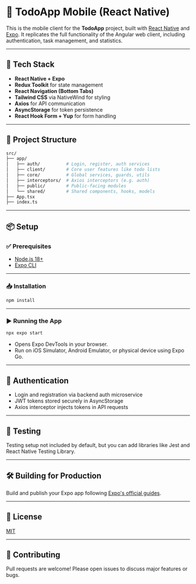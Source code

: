 # 📱 TodoApp Mobile (React Native)

This is the mobile client for the **TodoApp** project, built with [React Native](https://reactnative.dev/) and [Expo](https://expo.dev/). It replicates the full functionality of the Angular web client, including authentication, task management, and statistics.

---

## 🚀 Tech Stack

- **React Native + Expo**
- **Redux Toolkit** for state management
- **React Navigation (Bottom Tabs)**
- **Tailwind CSS** via NativeWind for styling
- **Axios** for API communication
- **AsyncStorage** for token persistence
- **React Hook Form + Yup** for form handling

---

## 📁 Project Structure

```bash
src/
├── app/
│   ├── auth/          # Login, register, auth services
│   ├── client/        # Core user features like todo lists
│   ├── core/          # Global services, guards, utils
│   ├── interceptors/  # Axios interceptors (e.g. auth)
│   ├── public/        # Public-facing modules
│   └── shared/        # Shared components, hooks, models
├── App.tsx
├── index.ts
```

---

## 📦 Setup

### ✅ Prerequisites

- [Node.js 18+](https://nodejs.org/)
- [Expo CLI](https://docs.expo.dev/workflow/expo-cli/)

---

### 📥 Installation

```bash
npm install
```

---

### ▶️ Running the App

```bash
npx expo start
```

- Opens Expo DevTools in your browser.
- Run on iOS Simulator, Android Emulator, or physical device using Expo Go.

---

## 🔐 Authentication

- Login and registration via backend auth microservice
- JWT tokens stored securely in AsyncStorage
- Axios interceptor injects tokens in API requests

---

## 🧪 Testing

Testing setup not included by default, but you can add libraries like Jest and React Native Testing Library.

---

## 🛠️ Building for Production

Build and publish your Expo app following [Expo's official guides](https://docs.expo.dev/distribution/building-standalone-apps/).

---

## 📜 License

[MIT](./LICENSE)

---

## 🤝 Contributing

Pull requests are welcome! Please open issues to discuss major features or bugs.
